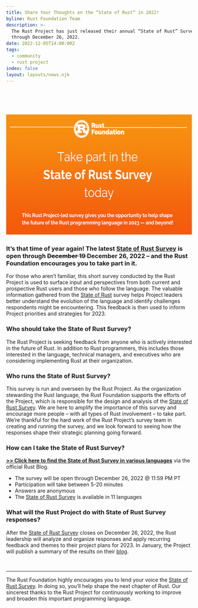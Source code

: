 ```yaml
---
title: Share Your Thoughts on the “State of Rust” in 2022!
byline: Rust Foundation Team
description: >-
  The Rust Project has just released their annual “State of Rust” Survey, open
  through December 26, 2022.
date: 2022-12-05T14:00:00Z
tags:
  - community
  - rust project
index: false
layout: layouts/news.njk
---
```

## &nbsp;

## <img width="580" height="326" alt="Orange gradient background with white rust foundation logo up top (letter &quot;R&quot; inside gear icon) with the following white heading text: &quot;Take the  2023 State of Rust Survey”. Underneath, smaller white text reading “This Rust Project-led survey gives you the opportunity to help shape the future of the Rust programming language in 2023 — and beyond!”" title="State of Rust Survey 2023" src="/img/news/2022-12-05-state-of-rust-survey-2023-available/state-of-rust.png" />

### It’s that time of year again\! The latest <a target="_blank" rel="noopener" href="https://blog.rust-lang.org/2022/12/05/survey-launch.html">State of Rust Survey</a> is open through <s>December 19 </s>December 26, 2022 – and the Rust Foundation encourages you to take part in it.&nbsp;

For those who aren’t familiar, this short survey conducted by the Rust Project is used to surface input and perspectives from both current and prospective Rust users and those who follow the language. The valuable information gathered from the <a target="_blank" rel="noopener" href="https://blog.rust-lang.org/2022/12/05/survey-launch.html">State of Rust</a> survey helps Project leaders better understand the evolution of the language and identify challenges respondents might be encountering. This feedback is then used to inform Project priorities and strategies for 2023.

### **Who should take the State of Rust Survey?**

The Rust Project is seeking feedback from anyone who is actively interested in the future of Rust. In addition to Rust programmers, this includes those interested in the language, technical managers, and executives who are considering implementing Rust at their organization.

### **Who runs the State of Rust Survey?**

This survey is run and overseen by the Rust Project. As the organization stewarding the Rust language, the Rust Foundation supports the efforts of the Project, which is responsible for the design and analysis of the <a target="_blank" rel="noopener" href="https://blog.rust-lang.org/2022/12/05/survey-launch.html">State of Rust Survey</a>. We are here to amplify the importance of this survey and encourage more people – with all types of Rust involvement – to take part. We’re thankful for the hard work of the Rust Project’s survey team in creating and running the survey, and we look forward to seeing how the responses shape their strategic planning going forward.

### **How can I take the State of Rust Survey?**

<a target="_blank" rel="noopener" href="https://blog.rust-lang.org/2022/12/05/survey-launch.html"><strong>&gt;&gt; Click here to find the State of Rust Survey in various languages</strong></a>&nbsp;via the official Rust Blog.

* The survey will be open through December 26, 2022 @ 11:59 PM PT
* Participation will take between 5-20 minutes
* Answers are anonymous
* The <a target="_blank" rel="noopener" href="https://blog.rust-lang.org/2022/12/05/survey-launch.html">State of Rust Survey</a> is available in 11 languages

### **What will the Rust Project do with State of Rust Survey responses?**

After the <a target="_blank" rel="noopener" href="https://blog.rust-lang.org/2022/12/05/survey-launch.html">State of Rust Survey</a> closes on December 26, 2022, the Rust leadership will analyze and organize responses and apply recurring feedback and themes to their project plans for 2023. In January, the Project will publish a summary of the results on their [<u>blog</u>](https://blog.rust-lang.org/).&nbsp;

&nbsp;

---

The Rust Foundation highly encourages you to lend your voice the <a target="_blank" rel="noopener" href="https://blog.rust-lang.org/2022/12/05/survey-launch.html">State of Rust Survey</a>. In doing so, you’ll help shape the next chapter of Rust. Our sincerest thanks to the Rust Project for continuously working to improve and broaden this important programming language.
